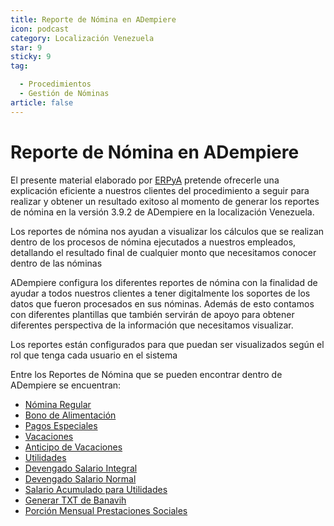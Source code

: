 ```yaml
---
title: Reporte de Nómina en ADempiere
icon: podcast
category: Localización Venezuela
star: 9
sticky: 9
tag:

  - Procedimientos
  - Gestión de Nóminas
article: false
---
```


**Reporte de Nómina en ADempiere**
==================================

El presente material elaborado por [ERPyA](http://erpya.com) pretende ofrecerle una explicación eficiente a nuestros clientes del procedimiento a seguir para realizar y obtener un resultado exitoso al momento de generar los reportes de nómina en la versión 3.9.2 de ADempiere en la localización Venezuela.

Los reportes de nómina nos ayudan a visualizar los cálculos que se  realizan  dentro de los procesos de nómina ejecutados a nuestros empleados, detallando el resultado final de cualquier monto que necesitamos conocer dentro de las nóminas

ADempiere configura los diferentes reportes de nómina con la finalidad de ayudar a todos nuestros clientes a tener digitalmente los soportes de los datos que fueron procesados en sus nóminas. Además de esto contamos con diferentes plantillas que también servirán de apoyo para obtener diferentes perspectiva de la información que necesitamos visualizar.

Los reportes están configurados para que puedan ser visualizados según el rol que tenga cada usuario en el sistema

Entre los Reportes de Nómina que se pueden encontrar dentro de ADempiere se encuentran:

- [Nómina Regular](regular-payroll)
- [Bono de Alimentación](food-bond)
- [Pagos Especiales](specialpayments)
- [Vacaciones](holidays)
- [Anticipo de Vacaciones](advance-holiday)
- [Utilidades](utilities)
- [Devengado Salario Integral](accrued-comprehensive-salary)
- [Devengado Salario Normal](accrued-normal-salary)
- [Salario Acumulado para Utilidades](accumulated-salary-for-utilities)
- [Generar TXT de Banavih](generate-banavih-txt)
- [Porción Mensual Prestaciones Sociales](monthly-portion-social-benefits)
